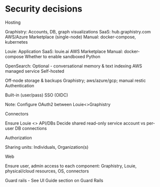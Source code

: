 # Security decisions

Hosting

Graphistry: Accounts, DB, graph visualizations
SaaS: hub.graphistry.com
AWS/Azure Marketplace (single-node)
Manual: docker-compose, kubernetes

Louie: Application
SaaS: louie.ai
AWS Marketplace
Manual: docker-compose
Whether to enable sandboxed Python

OpenSearch: Optional - conversational memory & text indexing
AWS managed service
Self-hosted

Off-node storage & backups
Graphistry; aws/azure/gcp; manual restic
Authentication

Built-in (user/pass)
SSO (OIDC)

Note: Configure OAuth2 between Louie<>Graphistry

Connectors

Ensure Louie <> API/DBs
Decide shared read-only service account vs per-user DB connections

Authorization

Sharing units: Individuals, Organization(s)

Web

Ensure user, admin access to each component: Graphistry, Louie, physical/cloud resources, OS, connectors


Guard rails - See UI Guide section on Guard Rails
